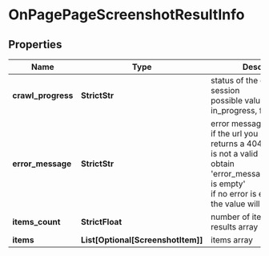 # OnPagePageScreenshotResultInfo


## Properties

| Name | Type | Description | Notes |
|------------ | ------------- | ------------- | -------------|
**crawl_progress** | **StrictStr** | status of the crawling session<br>possible values: in_progress, finished |[optional]|
**error_message** | **StrictStr** | error message<br>if the url you indicated returns a 404 status code or is not a valid URL, you will obtain 'error_message':'Screenshot is empty'<br>if no error is encountered, the value will be null |[optional]|
**items_count** | **StrictFloat** | number of items in the results array |[optional]|
**items** | **List[Optional[ScreenshotItem]]** | items array |[optional]|